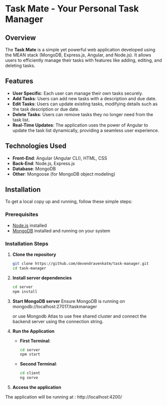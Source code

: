 # Task Mate - Your Personal Task Manager

## Overview

The **Task Mate** is a simple yet powerful web application developed using the MEAN stack (MongoDB, Express.js, Angular, and Node.js). It allows users to efficiently manage their tasks with features like adding, editing, and deleting tasks.

## Features

- **User Specific**: Each user can manage their own tasks securely.
- **Add Tasks**: Users can add new tasks with a description and due date.
- **Edit Tasks**: Users can update existing tasks, modifying details such as the task description or due date.
- **Delete Tasks**: Users can remove tasks they no longer need from the task list.
- **Real-Time Updates**: The application uses the power of Angular to update the task list dynamically, providing a seamless user experience.

## Technologies Used

- **Front-End**: Angular (Angular CLI), HTML, CSS
- **Back-End**: Node.js, Express.js
- **Database**: MongoDB
- **Other**: Mongoose (for MongoDB object modeling)

## Installation

To get a local copy up and running, follow these simple steps:

### Prerequisites

- [Node.js](https://nodejs.org/en/download/) installed
- [MongoDB](https://www.mongodb.com/try/download/community) installed and running on your system

### Installation Steps

1. **Clone the repository**

   ```bash
   git clone https://github.com/devendravenkatm/task-manager.git
   cd task-manager

2. **Install server dependencies**

   ```bash
   cd server
   npm install

3. **Start MongoDB server**
   Ensure MongoDB is running on mongodb://localhost:27017/taskmanager

   or use Mongodb Atlas to use free shared cluster and connect the backend server using the connection string.

5. **Run the Application**

   - **First Terminal**:

     ```bash
     cd server
     npm start
     ```

   - **Second Terminal**:

     ```bash
     cd client
     ng serve
     ```
6. **Access the application**

The application will be running at : http://localhost:4200/
   
